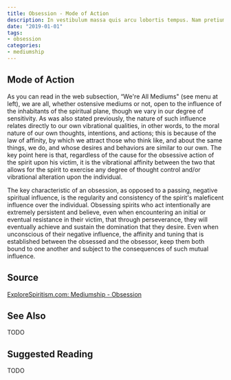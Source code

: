 ```yaml
---
title: Obsession - Mode of Action
description: In vestibulum massa quis arcu lobortis tempus. Nam pretium arcu in odio vulputate luctus.
date: "2019-01-01"
tags:
- obsession
categories:
- mediumship
---
```


## Mode of Action
As you can read in the web subsection, “We're All Mediums" (see menu at left), we are all, whether ostensive mediums or not, open to the influence of the inhabitants of the spiritual plane, though we vary in our degree of sensitivity.  As was also stated previously, the nature of such influence relates directly to our own vibrational qualities, in other words, to the moral nature of our own thoughts, intentions, and actions; this is because of the law of affinity, by which we attract those who think like, and about the same things, we do, and whose desires and behaviors are similar to our own. The key point here is that, regardless of the cause for the obsessive action of the spirit upon his victim, it is the vibrational affinity between the two that allows for the spirit to exercise any degree of thought control and/or vibrational alteration upon the individual.

The key characteristic of an obsession, as opposed to a passing, negative spiritual influence, is the regularity and consistency of the spirit's maleficent influence over the individual. Obsessing spirits who act intentionally are extremely persistent and believe, even when encountering an initial or eventual resistance in their victim, that through perseverance, they will eventually achieve and sustain the domination that they desire. Even when unconscious of their negative influence, the affinity and tuning that is established between the obsessed and the obsessor, keep them both bound to one another and subject to the consequences of such mutual influence.

## Source
[ExploreSpiritism.com: Mediumship - Obsession](/www.explorespiritism.com/Science_Obsession_Intro%20Def_Intro.htm)

## See Also
TODO

## Suggested Reading
TODO

